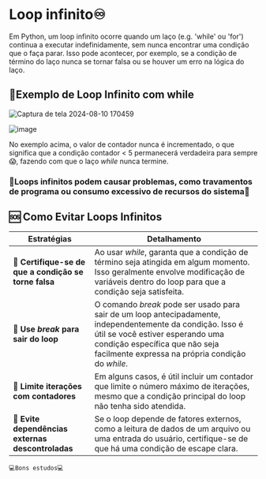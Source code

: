 # Loop infinito♾

Em Python, um loop infinito ocorre quando  um laço (e.g. 'while' ou 'for') continua a executar indefinidamente, sem nunca encontrar uma condição que o faça parar. Isso pode acontecer, por exemplo, se a condição de término do laço nunca se tornar falsa ou se houver um erro na lógica do laço. 

## 📌Exemplo de Loop Infinito com while
![Captura de tela 2024-08-10 170459](https://github.com/user-attachments/assets/64045260-3d5e-49a7-b0de-8958db31d857)

![image](https://github.com/user-attachments/assets/35b861eb-a2d9-4442-97b9-71da089206e2)

No exemplo acima, o valor de contador nunca é incrementado, o que significa que a condição contador < 5 permanecerá verdadeira para sempre😱, fazendo com que o laço _while_ nunca termine.

### 🚨Loops infinitos podem causar problemas, como travamentos de programa ou consumo excessivo de recursos do sistema🚨

## 🆘 Como Evitar Loops Infinitos
| Estratégias    | Detalhamento |
| ------ | ---------|
🧩 **Certifique-se de que a condição se torne falsa**| Ao usar _while_, garanta que a condição de término seja atingida em algum momento. Isso geralmente envolve modificação de variáveis dentro do loop para que a condição seja satisfeita.|
🧩 **Use _break_ para sair do loop** | O comando _break_ pode ser usado para sair de um loop antecipadamente, independentemente da condição. Isso é útil se você estiver esperando uma condição específica que não seja facilmente expressa na própria condição do _while_. |
🧩 **Limite iterações com contadores** | Em alguns casos, é útil incluir um contador que limite o número máximo de iterações, mesmo que a condição principal do loop não tenha sido atendida. |
🧩 **Evite dependências externas descontroladas** | Se o loop depende de fatores externos, como a leitura de dados de um arquivo ou uma entrada do usuário, certifique-se de que há uma condição de escape clara.

```
💻Bons estudos💻
```


